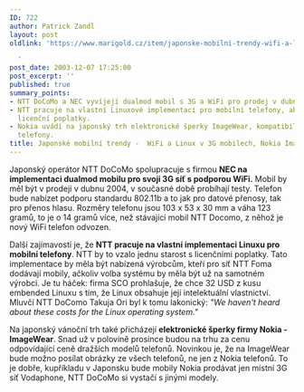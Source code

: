 ```yaml
---
ID: 722
author: Patrick Zandl
layout: post
oldlink: 'https://www.marigold.cz/item/japonske-mobilni-trendy-wifi-a-linux-v-3g-mobilech-nokia-imagewear

  '
post_date: 2003-12-07 17:25:00
post_excerpt: ''
published: true
summary_points:
- NTT DoCoMo a NEC vyvíjejí dualmod mobil s 3G a WiFi pro prodej v dubnu 2004.
- NTT pracuje na vlastní Linuxové implementaci pro mobilní telefony, aby ušetřila
  licenční poplatky.
- Nokia uvádí na japonský trh elektronické šperky ImageWear, kompatibilní se všemi
  telefony.
title: Japonské mobilní trendy -  WiFi a Linux v 3G mobilech, Nokia ImageWear
---
```


<p>
Japonský operátor NTT DoCoMo spolupracuje s firmou <STRONG>NEC na implementaci dualmod mobilu pro svoji 3G síť s podporou WiFi.</STRONG> Mobil by měl být v prodeji v dubnu 2004, v současné době probíhají testy. Telefon bude nabízet podporu standardu 802.11b a to jak pro datové přenosy, tak pro přenos hlasu. Rozměry telefonu jsou 103 x 53 x 30 mm a váha 123 gramů, to je o 14 gramů více, než stávající mobil NTT Docomo, z něhož je nový WiFi telefon odvozen. </p>

<p>
Další zajímavostí je, že <STRONG>NTT pracuje na vlastní implementaci Linuxu pro mobilní telefony</STRONG>. NTT by to vzalo jednu starost s licenčními poplatky. Tato implementace by měla být nabízená výrobcům, kteří pro síť NTT Foma dodávají mobily, ačkoliv volba systému by měla být už na samotném výrobci. Je tu háček: firma SCO prohlašuje, že chce 32 USD z kusu embended Linuxu s tím, že Linux obsahuje její intelektuální vlastnictví. Mluvčí NTT DoComo Takuja Ori byl k tomu lakonický: <EM>"We haven't heard about these costs for the Linux operating system."</EM></p>

<p>
Na japonský vánoční trh také přicházejí <STRONG>elektronické šperky firmy Nokia - ImageWear</STRONG>. Snad už v polovině prosince budou na trhu za cenu odpovídající ceně dražších modelů telefonů. Novinkou je, že na ImageWear bude možno posílat obrázky ze všech telefonů, ne jen z Nokia telefonů. To je dobře, kupříkladu v Japonsku bude mobily Nokia prodávat jen místní 3G síť Vodaphone, NTT DoCoMo si vystačí s jinými modely. </p>